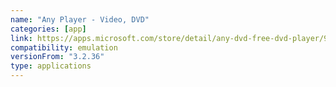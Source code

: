 ```yaml
---
name: "Any Player - Video, DVD"
categories: [app]
link: https://apps.microsoft.com/store/detail/any-dvd-free-dvd-player/9N1ZNFMT0ZF5
compatibility: emulation
versionFrom: "3.2.36"
type: applications
---
```


